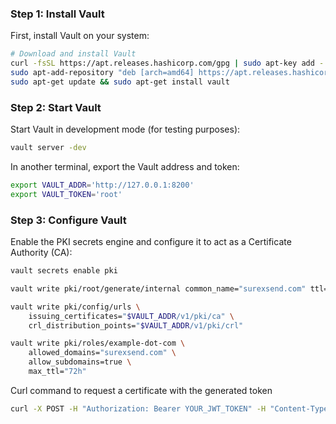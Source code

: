 
### Step 1: Install Vault

First, install Vault on your system:

```bash
# Download and install Vault
curl -fsSL https://apt.releases.hashicorp.com/gpg | sudo apt-key add -
sudo apt-add-repository "deb [arch=amd64] https://apt.releases.hashicorp.com $(lsb_release -cs) main"
sudo apt-get update && sudo apt-get install vault
```

### Step 2: Start Vault

Start Vault in development mode (for testing purposes):

```bash
vault server -dev
```

In another terminal, export the Vault address and token:

```bash
export VAULT_ADDR='http://127.0.0.1:8200'
export VAULT_TOKEN='root'
```

### Step 3: Configure Vault

Enable the PKI secrets engine and configure it to act as a Certificate Authority (CA):

```bash
vault secrets enable pki

vault write pki/root/generate/internal common_name="surexsend.com" ttl=8760h

vault write pki/config/urls \
    issuing_certificates="$VAULT_ADDR/v1/pki/ca" \
    crl_distribution_points="$VAULT_ADDR/v1/pki/crl"

vault write pki/roles/example-dot-com \
    allowed_domains="surexsend.com" \
    allow_subdomains=true \
    max_ttl="72h"
```

Curl command to request a certificate with the generated token
```bash
curl -X POST -H "Authorization: Bearer YOUR_JWT_TOKEN" -H "Content-Type: application/json" -d '{"common_name": "test.example.com"}' http://localhost:8080/request_cert
```
